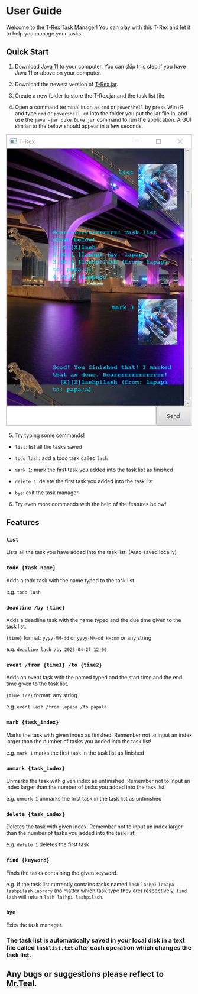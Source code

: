 # User Guide

Welcome to the T-Rex Task Manager! You can play with this T-Rex and let it to help you manage your tasks!

## Quick Start

1. Download [Java 11](https://www.oracle.com/java/technologies/downloads/#java11) to your computer.
You can skip this step if you have Java 11 or above on your computer.

2. Download the newest version of [T-Rex.jar](https://github.com/Mr-Teal/ip/docs/T-Rex.jar).

3. Create a new folder to store the T-Rex.jar and the task list file.

4. Open a command terminal such as `cmd` or `powershell` by press Win+R and type `cmd` or `powershell`. `cd` into the folder you put the jar file in, and use the `java -jar duke.Duke.jar` command to run the application. A GUI similar to the below should appear in a few seconds.

![This is an example use of T-Rex task manager](https://raw.githubusercontent.com/Mr-Teal/ip/master/docs/Ui.png)

5. Try typing some commands!

- `list`: list all the tasks saved

- `todo lash`: add a todo task called `lash`

- `mark 1`: mark the first task you added into the task list as finished

- `delete 1`: delete the first task you added into the task list

- `bye`: exit the task manager

6. Try even more commands with the help of the features below!

## Features 

### `list`

Lists all the task you have added into the task list. (Auto saved locally)

### `todo {task name}`

Adds a todo task with the name typed to the task list.

e.g. `todo lash`

### `deadline /by {time}`

Adds a deadline task with the name typed and the due time given to the task list.

`{time}` format: `yyyy-MM-dd` or `yyyy-MM-dd HH:mm` or any string

e.g. `deadline lash /by 2023-04-27 12:00`

### `event /from {time1} /to {time2}`

Adds an event task with the named typed and the start time and the end time given to the task list.

`{time 1/2}` format: any string

e.g. `event lash /from lapapa /to papala`

### `mark {task_index}`

Marks the task with given index as finished. Remember not to input an index larger than the number of tasks you added into the task list!

e.g. `mark 1` marks the first task in the task list as finished

### `unmark {task_index}`

Unmarks the task with given index as unfinished. Remember not to input an index larger than the number of tasks you added into the task list!

e.g. `unmark 1` unmarks the first task in the task list as unfinished

### `delete {task_index}`

Deletes the task with given index. Remember not to input an index larger than the number of tasks you added into the task list!

e.g. `delete 1` deletes the first task

### `find {keyword}`

Finds the tasks containing the given keyword.

e.g. If the task list currently contains tasks named `lash` `lashpi` `lapapa` `lashpilash` `labrary` (no matter which task type they are) respectively,
`find lash` will return `lash lashpi lashpilash`.

### `bye`

Exits the task manager.

### The task list is automatically saved in your local disk in a text file called `tasklist.txt` after each operation which changes the task list.

## Any bugs or suggestions please reflect to [Mr.Teal](https://github.com/Mr-Teal/).
